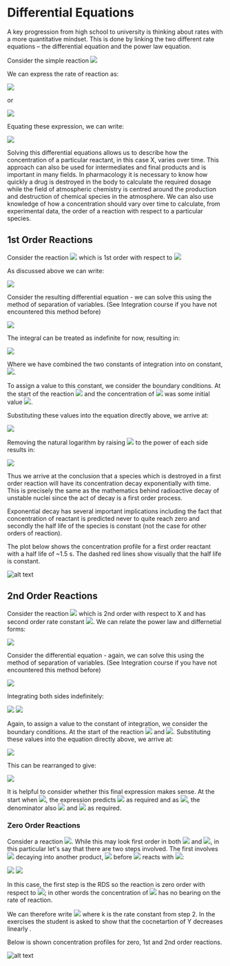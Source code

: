 # Differential Equations

 A key progression from high school to university is thinking about rates with a more quantitative mindset. This is done by linking the two different rate equations – the differential equation and the power law equation. 

Consider the simple reaction <img src="https://render.githubusercontent.com/render/math?math=\displaystyle X \rightarrow Y">

We can express the rate of reaction as:

<img src="https://render.githubusercontent.com/render/math?math=\displaystyle rate=k[X]">

or 

<img src="https://render.githubusercontent.com/render/math?math=\displaystyle rate=-\frac{d[X]}{dt}">

Equating these expression, we can write:

<img src="https://render.githubusercontent.com/render/math?math=\displaystyle \frac{d[X]}{dt} = -k[X]">

Solving this differential equations allows us to describe how the concentration of a particular reactant, in this case X, varies over time. This approach can also be used for intermediates and final products and is important in many fields. 
In pharmacology it is necessary to know how quickly a drug is destroyed in the body to calculate the required dosage while the field of atmospheric chemistry is centred around the production and destruction of chemical species in the atmosphere. 
We can also use knowledge of how a concentration should vary over time to calculate, from experimental data, the order of a reaction with respect to a particular species.

## 1st Order Reactions 

Consider the reaction <img src="https://render.githubusercontent.com/render/math?math=\displaystyle X \rightarrow Y">  which is 1st order with respect to <img src="https://render.githubusercontent.com/render/math?math=\displaystyle X">

As discussed above we can write:

<img src="https://render.githubusercontent.com/render/math?math=\displaystyle \frac{d[X]}{dt} = -k[X]">

Consider the resulting differential equation - we can solve this using the method of separation of variables. (See Integration course if you have not encountered this method before) 

<img src="https://render.githubusercontent.com/render/math?math=\displaystyle \int \frac{1}{[X]} d[X]  = -k \int dt">

The integral can be treated as indefinite for now, resulting in:

<img src="https://render.githubusercontent.com/render/math?math=\displaystyle \ln [X]  = -kt %2B\ c">

Where we have combined the two constants of integration into on constant,<img src="https://render.githubusercontent.com/render/math?math=\displaystyle c">. 

To assign a value to this constant, we consider the boundary conditions. At the start of the reaction <img src="https://render.githubusercontent.com/render/math?math=\displaystyle t=0"> and the concentration of <img src="https://render.githubusercontent.com/render/math?math=\displaystyle [X]">
 was some initial value <img src="https://render.githubusercontent.com/render/math?math=\displaystyle [X]_0">.

Substituting these values into the equation directly above, we arrive at:

<img src="https://render.githubusercontent.com/render/math?math=\displaystyle \ln [X]  = -kt %2B\ \ln [X]_0">

Removing the natural logarithm by raising <img src="https://render.githubusercontent.com/render/math?math=\displaystyle e">
to the power of each side results in:

<img src="https://render.githubusercontent.com/render/math?math=\displaystyle [X] = [X]_0 e^{-kt}">

Thus we arrive at the conclusion that a species which is destroyed in a first order reaction will have its concentration decay exponentially with time. This is precisely the same as the mathematics behind radioactive decay of unstable nuclei since the act of decay is a first order process. 

Exponential decay has several important implications including the fact that concentration of reactant is predicted never to quite reach zero and secondly the half life of the species is constant (not the case for other orders of reaction). 

The plot below shows the concentration profile for a first order reactant with a half life of ~1.5 s. The dashed red lines show visually that the half life is constant. 

![alt text](https://github.com/Oxbridge-Science-Academy/Figures/blob/master/Chemical_Kinetics/first%20order%20plot.png)

## 2nd Order Reactions

Consider the reaction <img src="https://render.githubusercontent.com/render/math?math=\displaystyle X %2B\ X \rightarrow Y"> 
which is 2nd order with respect to X and has second order rate constant  <img src="https://render.githubusercontent.com/render/math?math=\displaystyle k_{2nd}">. We can relate the power law and differnetial forms:

<img src="https://render.githubusercontent.com/render/math?math=\displaystyle rate = -\frac{d[X]}{dt} = k_{2nd}[X]^2">

Consider the differential equation - again, we can solve this using the method of separation of variables. (See Integration course if you have not encountered this method before) 

<img src="https://render.githubusercontent.com/render/math?math=\displaystyle \frac{1}{[X]^2}d[X] = -2 k_{2nd}dt">

Integrating both sides indefinitely:

<img src="https://render.githubusercontent.com/render/math?math=\displaystyle \int \frac{1}{[X]^2}d[X] = -2 k_{2nd} \int dt">

<img src="https://render.githubusercontent.com/render/math?math=\displaystyle -\frac{1}{[X]} = -2 k_{2nd}t %2B\ c ">

Again, to assign a value to the constant of integration, we consider the boundary conditions. At the start of the reaction <img src="https://render.githubusercontent.com/render/math?math=\displaystyle t=0"> and <img src="https://render.githubusercontent.com/render/math?math=\displaystyle [X] = [X]_0">.
Substituting these values into the equation directly above, we arrive at:

<img src="https://render.githubusercontent.com/render/math?math=\displaystyle -\frac{1}{[X]} = -2 k_{2nd}t - \frac{1}{[X]_0}">

This can be rearranged to give:

<img src="https://render.githubusercontent.com/render/math?math=\displaystyle [X] = \frac{[X]_0}{kt[X]_0 %2B\ 1}">

It is helpful to consider whether this final expression makes sense. At the start when <img src="https://render.githubusercontent.com/render/math?math=\displaystyle t=0">, the expression predicts <img src="https://render.githubusercontent.com/render/math?math=\displaystyle [X] = [X]_0"> as required and as <img src="https://render.githubusercontent.com/render/math?math=\displaystyle t \rightarrow \infinity">, the denominator also <img src="https://render.githubusercontent.com/render/math?math=\displaystyle \rightarrow \infinity"> and <img src="https://render.githubusercontent.com/render/math?math=\displaystyle [X]_0 \rightarrow 0"> as required. 

### Zero Order Reactions

Consider a reaction <img src="https://render.githubusercontent.com/render/math?math=\displaystyle X %2B\ Y \rightarrow Z}">. While this may look first order in both <img src="https://render.githubusercontent.com/render/math?math=\displaystyle X"> and <img src="https://render.githubusercontent.com/render/math?math=\displaystyle Y">, in this particular let's say that there are two steps involved. The first involves <img src="https://render.githubusercontent.com/render/math?math=\displaystyle X"> decaying into another product, <img src="https://render.githubusercontent.com/render/math?math=\displaystyle X^*"> before <img src="https://render.githubusercontent.com/render/math?math=\displaystyle X^*"> reacts with <img src="https://render.githubusercontent.com/render/math?math=\displaystyle Y">:

<img src="https://render.githubusercontent.com/render/math?math=\displaystyle 1. \\ X \rightarrow X^*">

<img src="https://render.githubusercontent.com/render/math?math=\displaystyle 2. \\ X^* %2B\ Y \rightarrow Z">

In this case, the first step is the RDS so the reaction is zero order with respect to <img src="https://render.githubusercontent.com/render/math?math=\displaystyle Y">; in other words the concentration of <img src="https://render.githubusercontent.com/render/math?math=\displaystyle Y"> has no bearing on the rate of reaction. 

We can therefore write <img src="https://render.githubusercontent.com/render/math?math=\displaystyle -\frac{d[Y]}{dt} = k"> where k is the rate constant from step 2. In the exercises the student is asked to show that the cocnetartion of Y decreases linearly .

Below is shown concentration profiles for zero, 1st and 2nd order reactions. 

![alt text](https://github.com/Oxbridge-Science-Academy/Figures/blob/master/Chemical_Kinetics/Reactant%20Profiles.png)
